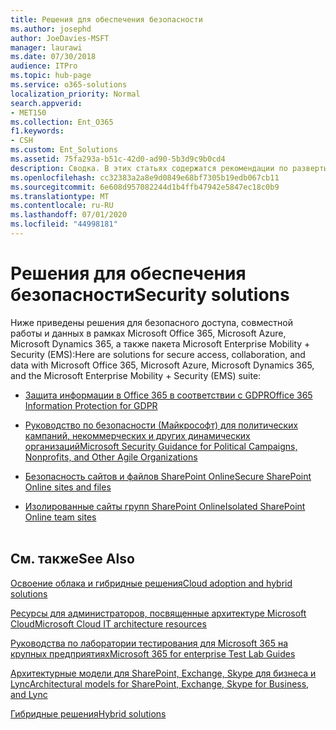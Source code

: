 ```yaml
---
title: Решения для обеспечения безопасности
ms.author: josephd
author: JoeDavies-MSFT
manager: laurawi
ms.date: 07/30/2018
audience: ITPro
ms.topic: hub-page
ms.service: o365-solutions
localization_priority: Normal
search.appverid:
- MET150
ms.collection: Ent_O365
f1.keywords:
- CSH
ms.custom: Ent_Solutions
ms.assetid: 75fa293a-b51c-42d0-ad90-5b3d9c9b0cd4
description: Сводка. В этих статьях содержатся рекомендации по развертыванию решений для обеспечения безопасности в облачных предложениях Майкрософт.
ms.openlocfilehash: cc32383a2a8e9d0849e68bf7305b19edb067cb11
ms.sourcegitcommit: 6e608d957082244d1b4ffb47942e5847ec18c0b9
ms.translationtype: MT
ms.contentlocale: ru-RU
ms.lasthandoff: 07/01/2020
ms.locfileid: "44998181"
---
```

# <a name="security-solutions"></a><span data-ttu-id="c1185-103">Решения для обеспечения безопасности</span><span class="sxs-lookup"><span data-stu-id="c1185-103">Security solutions</span></span>

<span data-ttu-id="c1185-104">Ниже приведены решения для безопасного доступа, совместной работы и данных в рамках Microsoft Office 365, Microsoft Azure, Microsoft Dynamics 365, а также пакета Microsoft Enterprise Mobility + Security (EMS):</span><span class="sxs-lookup"><span data-stu-id="c1185-104">Here are solutions for secure access, collaboration, and data with Microsoft Office 365, Microsoft Azure, Microsoft Dynamics 365, and the Microsoft Enterprise Mobility + Security (EMS) suite:</span></span>

- [<span data-ttu-id="c1185-105">Защита информации в Office 365 в соответствии с GDPR</span><span class="sxs-lookup"><span data-stu-id="c1185-105">Office 365 Information Protection for GDPR</span></span>](office-365-information-protection-for-gdpr.md)
  
- [<span data-ttu-id="c1185-106">Руководство по безопасности (Майкрософт) для политических кампаний, некоммерческих и других динамических организаций</span><span class="sxs-lookup"><span data-stu-id="c1185-106">Microsoft Security Guidance for Political Campaigns, Nonprofits, and Other Agile Organizations</span></span>](microsoft-security-guidance-for-political-campaigns-nonprofits-and-other-agile-o.md)
    
- [<span data-ttu-id="c1185-107">Безопасность сайтов и файлов SharePoint Online</span><span class="sxs-lookup"><span data-stu-id="c1185-107">Secure SharePoint Online sites and files</span></span>](secure-sharepoint-online-sites-and-files.md)
    
- [<span data-ttu-id="c1185-108">Изолированные сайты групп SharePoint Online</span><span class="sxs-lookup"><span data-stu-id="c1185-108">Isolated SharePoint Online team sites</span></span>](isolated-sharepoint-online-team-sites.md)
<br/><br/>
    
## <a name="see-also"></a><span data-ttu-id="c1185-109">См. также</span><span class="sxs-lookup"><span data-stu-id="c1185-109">See Also</span></span>

[<span data-ttu-id="c1185-110">Освоение облака и гибридные решения</span><span class="sxs-lookup"><span data-stu-id="c1185-110">Cloud adoption and hybrid solutions</span></span>](cloud-adoption-and-hybrid-solutions.yml)
  
[<span data-ttu-id="c1185-111">Ресурсы для администраторов, посвященные архитектуре Microsoft Cloud</span><span class="sxs-lookup"><span data-stu-id="c1185-111">Microsoft Cloud IT architecture resources</span></span>](microsoft-cloud-it-architecture-resources.md)
  
[<span data-ttu-id="c1185-112">Руководства по лаборатории тестирования для Microsoft 365 на крупных предприятиях</span><span class="sxs-lookup"><span data-stu-id="c1185-112">Microsoft 365 for enterprise Test Lab Guides</span></span>](https://docs.microsoft.com/microsoft-365/enterprise/m365-enterprise-test-lab-guides)
  
[<span data-ttu-id="c1185-113">Архитектурные модели для SharePoint, Exchange, Skype для бизнеса и Lync</span><span class="sxs-lookup"><span data-stu-id="c1185-113">Architectural models for SharePoint, Exchange, Skype for Business, and Lync</span></span>](architectural-models-for-sharepoint-exchange-skype-for-business-and-lync.md)
  
[<span data-ttu-id="c1185-114">Гибридные решения</span><span class="sxs-lookup"><span data-stu-id="c1185-114">Hybrid solutions</span></span>](hybrid-solutions.md)


